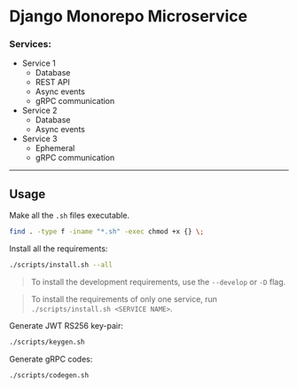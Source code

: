 # Django Monorepo Microservice

### Services:

-   Service 1
    -   Database
    -   REST API
    -   Async events
    -   gRPC communication
-   Service 2
    -   Database
    -   Async events
-   Service 3
    -   Ephemeral
    -   gRPC communication

---

## Usage

Make all the `.sh` files executable.

```sh
find . -type f -iname "*.sh" -exec chmod +x {} \;
```

Install all the requirements:

```sh
./scripts/install.sh --all
```

> To install the development requirements, use the `--develop` or `-D` flag.

> To install the requirements of only one service, run `./scripts/install.sh <SERVICE NAME>`.

Generate JWT RS256 key-pair:

```sh
./scripts/keygen.sh
```

Generate gRPC codes:

```sh
./scripts/codegen.sh
```
